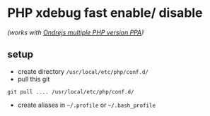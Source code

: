 # PHP xdebug fast enable/ disable
_(works with [Ondrejs multiple PHP version PPA](https://launchpad.net/~ondrej/+archive/ubuntu/php))_

## setup
* create directory `/usr/local/etc/php/conf.d/`
* pull this git
```
git pull .... /usr/local/etc/php/conf.d/
```
* create aliases in `~/.profile` or `~/.bash_profile`
